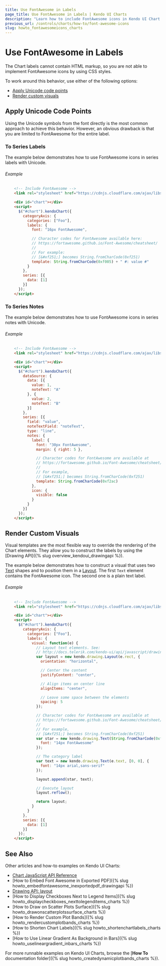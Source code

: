```yaml
---
title: Use FontAwesome in Labels
page_title: Use FontAwesome in Labels | Kendo UI Charts
description: "Learn how to include FontAwesome icons in Kendo UI Chart labels."
previous_url: /controls/charts/how-to/font-awesome-icons
slug: howto_fontawesomeicons_charts
---
```


# Use FontAwesome in Labels

The Chart labels cannot contain HTML markup, so you are not able to implement FontAwesome icons by using CSS styles.

To work around this behavior, use either of the following options:
* [Apply Unicode code points](#apply-unicode-code-points)
* [Render custom visuals](#render-custom-visuals)

## Apply Unicode Code Points

Using the Unicode symbols from the font directly is the most common approach to achieve this behavior. However, an obvious drawback is that you are limited to FontAwesome for the entire label.

### To Series Labels

The example below demonstrates how to use FontAwesome icons in series labels with Unicode.

###### Example

```html
    <!-- Include FontAwesome -->
    <link rel="stylesheet" href="https://cdnjs.cloudflare.com/ajax/libs/font-awesome/4.6.3/css/font-awesome.css">

    <div id="chart"></div>
    <script>
      $("#chart").kendoChart({
        categoryAxis: {
          categories: ["Foo"],
          labels: {
            font: "16px FontAwesome",

            // Character codes for FontAwesome available here:
            // https://fortawesome.github.io/Font-Awesome/cheatsheet/
            //
            // For example:
            // [&#xf251;] becomes String.fromCharCode(0xf251)
            template: String.fromCharCode(0xf005) + " #: value #"
          }
        },
        series: [{
          data: [1]
        }]
      });
    </script>
```

### To Series Notes

The example below demonstrates how to use FontAwesome icons in series notes with Unicode.

###### Example

```html
    <!-- Include FontAwesome -->
    <link rel="stylesheet" href="https://cdnjs.cloudflare.com/ajax/libs/font-awesome/4.6.3/css/font-awesome.css">

    <div id="chart"></div>
    <script>
      $("#chart").kendoChart({
        dataSource: {
          data: [{
            value: 1,
            noteText: "A"
          }, {
            value: 2,
            noteText: "B"
          }]
        },
        series: [{
          field: "value",
          noteTextField: "noteText",
          type: "line",
          notes: {
            label: {
              font: "30px FontAwesome",
              margin: { right: 5 },

              // Character codes for FontAwesome are available at
              // https://fortawesome.github.io/Font-Awesome/cheatsheet/
              //
              // For example,
              // [&#xf251;] becomes String.fromCharCode(0xf251)
              template: String.fromCharCode(0xf2ac)
            },
            icon: {
              visible: false
            }
          }
        }]
      });
    </script>
```

## Render Custom Visuals

Visual templates are the most flexible way to override the rendering of the Chart elements. They allow you to construct the labels by using the [Drawing API]({% slug overview_kendoui_drawingapi %}).

The example below demonstrates how to construct a visual that uses two [Text](/api/javascript/drawing/text) shapes and to position them in a [Layout](/api/javascript/drawing/layout). The first `Text` element contains the FontAwesome icon. The second one is a plain text label.

###### Example

```html
    <!-- Include FontAwesome -->
    <link rel="stylesheet" href="https://cdnjs.cloudflare.com/ajax/libs/font-awesome/4.2.0/css/font-awesome.css">

    <div id="chart"></div>
    <script>
      $("#chart").kendoChart({
        categoryAxis: {
          categories: ["Foo"],
          labels: {
            visual: function(e) {
              // Layout text elements. See:
              // http://docs.telerik.com/kendo-ui/api/javascript/drawing/layout
              var layout = new kendo.drawing.Layout(e.rect, {
                orientation: "horizontal",

                // Center the content
                justifyContent: "center",

                // Align items on center line
                alignItems: "center",

                // Leave some space between the elements
                spacing: 5
              });

              // Character codes for FontAwesome are available at
              // https://fortawesome.github.io/Font-Awesome/cheatsheet/
              //
              // For example,
              // [&#xf251;] becomes String.fromCharCode(0xf251)
              var star = new kendo.drawing.Text(String.fromCharCode(0xf005), [0, 0], {
                font: "14px FontAwesome"
              });

              // The category label
              var text = new kendo.drawing.Text(e.text, [0, 0], {
                font: "14px arial,sans-serif"
              });

              layout.append(star, text);

              // Execute layout
              layout.reflow();

              return layout;
            }
          }
        },
        series: [{
          data: [1]
        }]
      });
    </script>
```

## See Also

Other articles and how-to examples on Kendo UI Charts:

* [Chart JavaScript API Reference](/api/javascript/dataviz/ui/chart)
* [How to Embed Font Awesome in Exported PDF]({% slug howto_embedfontawesome_inexportedpdf_drawingapi %})
* [Drawing API: layout](/api/javascript/drawing/layout)
* [How to Display Checkboxes Next to Legend Items]({% slug howto_displaycheckboxes_nexttolegenditems_charts %})
* [How to Draw on Scatter Plots Surface]({% slug howto_drawonscatterplotssurface_charts %})
* [How to Render Custom Plot Bands]({% slug howto_rendercustomplotbands_charts %})
* [How to Shorten Chart Labels]({% slug howto_shortenchartlabels_charts %})
* [How to Use Linear Gradient As Background in Bars]({% slug howto_uselineargradient_inbars_charts %})

For more runnable examples on Kendo UI Charts, browse the [**How To** documentation folder]({% slug howto_createdynamicplotbands_charts %}).

